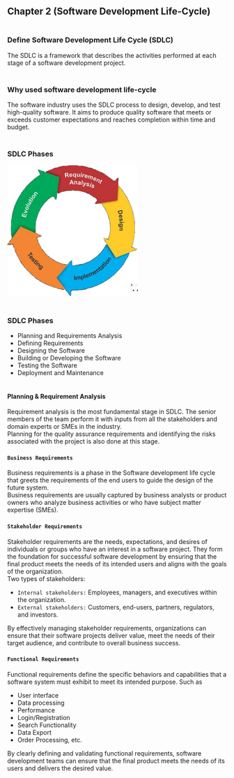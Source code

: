 ## Chapter 2 (Software Development Life-Cycle)

### **<br/>Define Software Development Life Cycle (SDLC)**
The SDLC is a framework that describes the activities performed at each stage of a software development project.<br/>

### **<br/>Why used software development life-cycle**
The software industry uses the SDLC process to design, develop, and test high-quality software. It aims to produce quality software that meets or exceeds customer expectations and reaches completion within time and budget.<br/>

### **<br/>SDLC Phases**
<img src ="./Picture1.png" width = "300"/><br/>

### **<br/>SDLC Phases**
  - Planning and Requirements Analysis
  - Defining Requirements
  - Designing the Software
  - Building or Developing the Software
  - Testing the Software
  - Deployment and Maintenance


#### <br/>Planning & Requirement Analysis<br/>
Requirement analysis is the most fundamental stage in SDLC. The senior members of the team perform it with inputs from all the stakeholders and domain experts or SMEs in the industry.<br/> 
Planning for the quality assurance requirements and identifying the risks associated with the project is also done at this stage.<br/>

#### `Business Requirements`
Business requirements is a phase in the Software development life cycle that greets the requirements of the end users to guide the design of the future system.<br/>
Business requirements are usually captured by business analysts or product owners who analyze business activities or who have subject matter expertise (SMEs).<br/>

#### `Stakeholder Requirements`
Stakeholder requirements are the needs, expectations, and desires of individuals or groups who have an interest in a software project. They form the foundation for successful software development by ensuring that the final product meets the needs of its intended users and aligns with the goals of the organization.<br/>
Two types of stakeholders:<br/>
- `Internal stakeholders:` Employees, managers, and executives within the organization.
- `External stakeholders:` Customers, end-users, partners, regulators, and investors.

By effectively managing stakeholder requirements, organizations can ensure that their software projects deliver value, meet the needs of their target audience, and contribute to overall business success.<br/>

#### `Functional Requirements`
Functional requirements define the specific behaviors and capabilities that a software system must exhibit to meet its intended purpose. Such as 
  - User interface
  - Data processing
  - Performance
  - Login/Registration
  - Search Functionality
  - Data Export
  - Order Processing, etc.

By clearly defining and validating functional requirements, software development teams can ensure that the final product meets the needs of its users and delivers the desired value.<br/>


